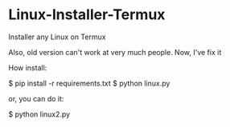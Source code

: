 # Linux-Installer-Termux
Installer any Linux on Termux

Also, old version can't work at very much people. Now, I've fix it

How install:

$ pip install -r requirements.txt
$ python linux.py

or, you can do it:

$ python linux2.py
